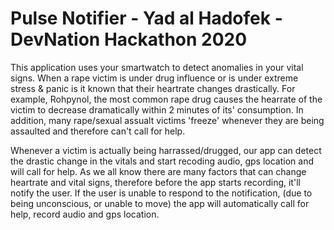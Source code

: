 # Pulse Notifier - Yad al Hadofek - DevNation Hackathon 2020

This application uses your smartwatch to detect anomalies in your vital signs. 
When a rape victim is under drug influence or is under extreme stress & panic is it known that their heartrate changes drastically. For example, Rohpynol, the most common rape drug
causes the hearrate of the victim to decrease dramatically within 2 minutes of its' consumption.
In addition, many rape/sexual assualt victims 'freeze' whenever they are being assaulted and therefore can't call for help. 


Whenever a victim is actually being harrassed/drugged, our app can detect the drastic change in the vitals and start recoding audio, gps location and will call for help.
As we all know there are many factors that can change heartrate and vital signs, therefore before the app starts recording, it'll notify the user.
If the user is unable to respond to the notification, (due to being unconscious, or unable to move) the app will automatically call for help, record audio and gps location.
